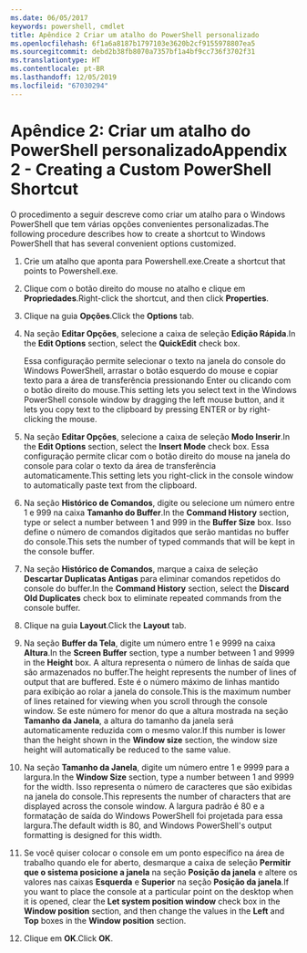 ```yaml
---
ms.date: 06/05/2017
keywords: powershell, cmdlet
title: Apêndice 2 Criar um atalho do PowerShell personalizado
ms.openlocfilehash: 6f1a6a8187b1797103e3620b2cf9155978807ea5
ms.sourcegitcommit: debd2b38fb8070a7357bf1a4bf9cc736f3702f31
ms.translationtype: HT
ms.contentlocale: pt-BR
ms.lasthandoff: 12/05/2019
ms.locfileid: "67030294"
---
```

# <a name="appendix-2---creating-a-custom-powershell-shortcut"></a><span data-ttu-id="4494d-103">Apêndice 2: Criar um atalho do PowerShell personalizado</span><span class="sxs-lookup"><span data-stu-id="4494d-103">Appendix 2 - Creating a Custom PowerShell Shortcut</span></span>

<span data-ttu-id="4494d-104">O procedimento a seguir descreve como criar um atalho para o Windows PowerShell que tem várias opções convenientes personalizadas.</span><span class="sxs-lookup"><span data-stu-id="4494d-104">The following procedure describes how to create a shortcut to Windows PowerShell that has several convenient options customized.</span></span>

1. <span data-ttu-id="4494d-105">Crie um atalho que aponta para Powershell.exe.</span><span class="sxs-lookup"><span data-stu-id="4494d-105">Create a shortcut that points to Powershell.exe.</span></span>

2. <span data-ttu-id="4494d-106">Clique com o botão direito do mouse no atalho e clique em **Propriedades**.</span><span class="sxs-lookup"><span data-stu-id="4494d-106">Right-click the shortcut, and then click **Properties**.</span></span>

3. <span data-ttu-id="4494d-107">Clique na guia **Opções**.</span><span class="sxs-lookup"><span data-stu-id="4494d-107">Click the **Options** tab.</span></span>

4. <span data-ttu-id="4494d-108">Na seção **Editar Opções**, selecione a caixa de seleção **Edição Rápida**.</span><span class="sxs-lookup"><span data-stu-id="4494d-108">In the **Edit Options** section, select the **QuickEdit** check box.</span></span>

    <span data-ttu-id="4494d-109">Essa configuração permite selecionar o texto na janela do console do Windows PowerShell, arrastar o botão esquerdo do mouse e copiar texto para a área de transferência pressionando Enter ou clicando com o botão direito do mouse.</span><span class="sxs-lookup"><span data-stu-id="4494d-109">This setting lets you select text in the Windows PowerShell console window by dragging the left mouse button, and it lets you copy text to the clipboard by pressing ENTER or by right-clicking the mouse.</span></span>

5. <span data-ttu-id="4494d-110">Na seção **Editar Opções**, selecione a caixa de seleção **Modo Inserir**.</span><span class="sxs-lookup"><span data-stu-id="4494d-110">In the **Edit Options** section, select the **Insert Mode** check box.</span></span> <span data-ttu-id="4494d-111">Essa configuração permite clicar com o botão direito do mouse na janela do console para colar o texto da área de transferência automaticamente.</span><span class="sxs-lookup"><span data-stu-id="4494d-111">This setting lets you right-click in the console window to automatically paste text from the clipboard.</span></span>

6. <span data-ttu-id="4494d-112">Na seção **Histórico de Comandos**, digite ou selecione um número entre 1 e 999 na caixa **Tamanho do Buffer**.</span><span class="sxs-lookup"><span data-stu-id="4494d-112">In the **Command History** section, type or select a number between 1 and 999 in the **Buffer Size** box.</span></span> <span data-ttu-id="4494d-113">Isso define o número de comandos digitados que serão mantidas no buffer do console.</span><span class="sxs-lookup"><span data-stu-id="4494d-113">This sets the number of typed commands that will be kept in the console buffer.</span></span>

7. <span data-ttu-id="4494d-114">Na seção **Histórico de Comandos**, marque a caixa de seleção **Descartar Duplicatas Antigas** para eliminar comandos repetidos do console do buffer.</span><span class="sxs-lookup"><span data-stu-id="4494d-114">In the **Command History** section, select the **Discard Old Duplicates** check box to eliminate repeated commands from the console buffer.</span></span>

8. <span data-ttu-id="4494d-115">Clique na guia **Layout**.</span><span class="sxs-lookup"><span data-stu-id="4494d-115">Click the **Layout** tab.</span></span>

9. <span data-ttu-id="4494d-116">Na seção **Buffer da Tela**, digite um número entre 1 e 9999 na caixa **Altura**.</span><span class="sxs-lookup"><span data-stu-id="4494d-116">In the **Screen Buffer** section, type a number between 1 and 9999 in the **Height** box.</span></span> <span data-ttu-id="4494d-117">A altura representa o número de linhas de saída que são armazenados no buffer.</span><span class="sxs-lookup"><span data-stu-id="4494d-117">The height represents the number of lines of output that are buffered.</span></span> <span data-ttu-id="4494d-118">Este é o número máximo de linhas mantido para exibição ao rolar a janela do console.</span><span class="sxs-lookup"><span data-stu-id="4494d-118">This is the maximum number of lines retained for viewing when you scroll through the console window.</span></span> <span data-ttu-id="4494d-119">Se este número for menor do que a altura mostrada na seção **Tamanho da Janela**, a altura do tamanho da janela será automaticamente reduzida com o mesmo valor.</span><span class="sxs-lookup"><span data-stu-id="4494d-119">If this number is lower than the height shown in the **Window size** section, the window size height will automatically be reduced to the same value.</span></span>

10. <span data-ttu-id="4494d-120">Na seção **Tamanho da Janela**, digite um número entre 1 e 9999 para a largura.</span><span class="sxs-lookup"><span data-stu-id="4494d-120">In the **Window Size** section, type a number between 1 and 9999 for the width.</span></span> <span data-ttu-id="4494d-121">Isso representa o número de caracteres que são exibidas na janela do console.</span><span class="sxs-lookup"><span data-stu-id="4494d-121">This represents the number of characters that are displayed across the console window.</span></span> <span data-ttu-id="4494d-122">A largura padrão é 80 e a formatação de saída do Windows PowerShell foi projetada para essa largura.</span><span class="sxs-lookup"><span data-stu-id="4494d-122">The default width is 80, and Windows PowerShell's output formatting is designed for this width.</span></span>

11. <span data-ttu-id="4494d-123">Se você quiser colocar o console em um ponto específico na área de trabalho quando ele for aberto, desmarque a caixa de seleção **Permitir que o sistema posicione a janela** na seção **Posição da janela** e altere os valores nas caixas **Esquerda** e **Superior** na seção **Posição da janela**.</span><span class="sxs-lookup"><span data-stu-id="4494d-123">If you want to place the console at a particular point on the desktop when it is opened, clear the **Let system position window** check box in the **Window position** section, and then change the values in the **Left** and **Top** boxes in the **Window position** section.</span></span>

12. <span data-ttu-id="4494d-124">Clique em **OK**.</span><span class="sxs-lookup"><span data-stu-id="4494d-124">Click **OK**.</span></span>
